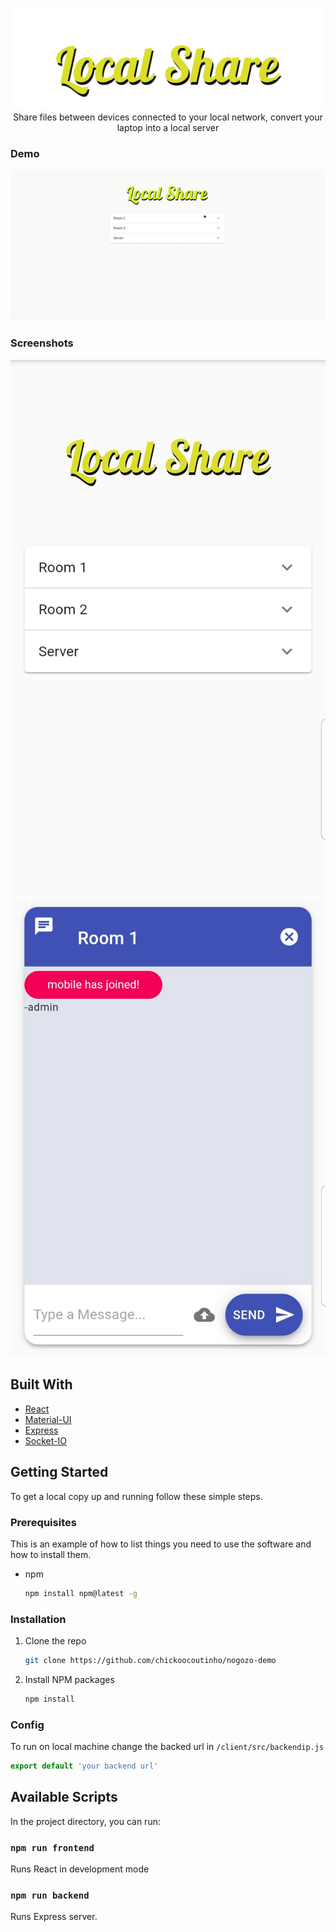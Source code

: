 <p align='center'>
<img src='https://github.com/chickoocoutinho/Local-Share/blob/master/client/src/images/Local%20Share.svg' alt='LocalShare' /> <br />
Share files between devices connected to your local network, convert your laptop into a local server
</p>

### Demo
![app demo](https://github.com/chickoocoutinho/Local-Share/blob/master/assets/app-demo.gif)

### Screenshots
![app](https://github.com/chickoocoutinho/Local-Share/blob/master/assets/home-mobile-view.jpg)
![chat](https://github.com/chickoocoutinho/Local-Share/blob/master/assets/chat-mobile-view.jpg)

## Built With

* [React](https://reactjs.org/)
* [Material-UI](https://material-ui.com/)
* [Express](https://expressjs.com/)
* [Socket-IO](https://socket.io/)

<!-- GETTING STARTED -->
## Getting Started

To get a local copy up and running follow these simple steps.

### Prerequisites

This is an example of how to list things you need to use the software and how to install them.
* npm
  ```sh
  npm install npm@latest -g
  ```

### Installation

1. Clone the repo
   ```sh
   git clone https://github.com/chickoocoutinho/nogozo-demo
   ```
2. Install NPM packages
   ```sh
   npm install
   ```
### Config
To run on local machine change the backed url in `/client/src/backendip.js`
```javascript
export default 'your backend url'
```


## Available Scripts

In the project directory, you can run:

### `npm run frontend`

Runs React in development mode

### `npm run backend`

Runs Express server.
